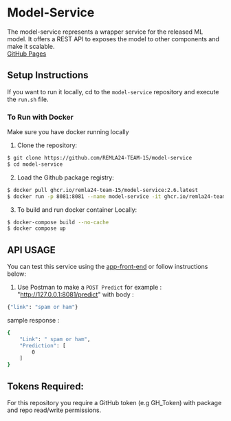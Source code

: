 # Model-Service
The model-service represents a wrapper service for the released ML model. It offers a REST API
to exposes the model to other components and make it scalable. \
[GitHub Pages](https://remla24-team-15.github.io/model-service/)

## Setup Instructions 
If you want to run it locally, cd to the  `model-service` repository and execute the `run.sh` file. 

### To Run with Docker
Make sure you have docker running locally 

1. Clone the repository:
```bash 
$ git clone https://github.com/REMLA24-TEAM-15/model-service
$ cd model-service
```
2. Load the Github package registry:
```bash
$ docker pull ghcr.io/remla24-team-15/model-service:2.6.latest
$ docker run -p 8081:8081 --name model-service -it ghcr.io/remla24-team-15/model-service:2.6.latest
```

3. To build and run docker container Locally:
```bash
$ docker-compose build --no-cache
$ docker compose up 
```

## API USAGE 
You can test this service using the [app-front-end](https://github.com/REMLA24-TEAM-15/app) or follow instructions below: 
1. Use Postman to make a ```POST Predict``` for example : "http://127.0.0.1:8081/predict" with body :
```bash
{"link": "spam or ham"}
 ```
sample response :
```bash 
{
    "Link": " spam or ham",
    "Prediction": [
        0
    ]
}
```


## Tokens Required:
For this repository you require a GitHub token (e.g GH_Token) with package and repo read/write permissions. 
